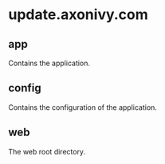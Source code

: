 # update.axonivy.com

## app
Contains the application.

## config
Contains the configuration of the application.

## web
The web root directory.